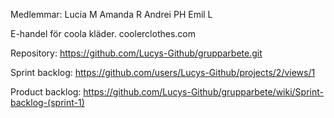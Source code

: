 Medlemmar:
 	Lucia M
 	Amanda R
 	Andrei PH
 	Emil L

E-handel för coola kläder. coolerclothes.com

Repository: https://github.com/Lucys-Github/grupparbete.git

Sprint backlog: https://github.com/users/Lucys-Github/projects/2/views/1

Product backlog: https://github.com/Lucys-Github/grupparbete/wiki/Sprint-backlog-(sprint-1)
